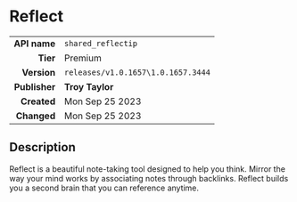 # Reflect
| | |
|-:|-|
|**API name**|`shared_reflectip`|
|**Tier**|Premium|
|**Version**|`releases/v1.0.1657\1.0.1657.3444`|
|**Publisher**|**Troy Taylor**|
|**Created**|Mon Sep 25 2023|
|**Changed**|Mon Sep 25 2023|

## Description
Reflect is a beautiful note-taking tool designed to help you think. Mirror the way your mind works by associating notes through backlinks. Reflect builds you a second brain that you can reference anytime.
